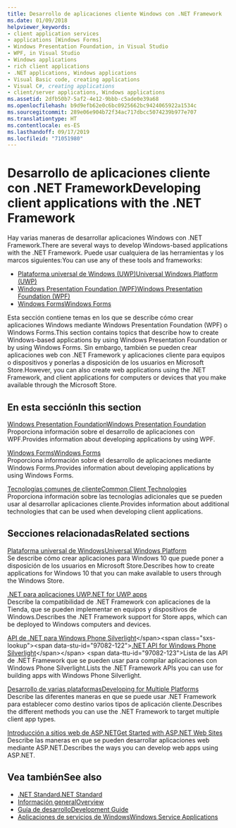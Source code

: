 ```yaml
---
title: Desarrollo de aplicaciones cliente Windows con .NET Framework
ms.date: 01/09/2018
helpviewer_keywords:
- client application services
- applications [Windows Forms]
- Windows Presentation Foundation, in Visual Studio
- WPF, in Visual Studio
- Windows applications
- rich client applications
- .NET applications, Windows applications
- Visual Basic code, creating applications
- Visual C#, creating applications
- client/server applications, Windows applications
ms.assetid: 2dfb50b7-5af2-4e12-9bbb-c5ade0e39a68
ms.openlocfilehash: b9d9efb62e0c6bc0925662bc9424065922a1534c
ms.sourcegitcommit: 289e06e904b72f34ac717dbcc5074239b977e707
ms.translationtype: HT
ms.contentlocale: es-ES
ms.lasthandoff: 09/17/2019
ms.locfileid: "71051980"
---
```

# <a name="developing-client-applications-with-the-net-framework"></a><span data-ttu-id="97082-102">Desarrollo de aplicaciones cliente con .NET Framework</span><span class="sxs-lookup"><span data-stu-id="97082-102">Developing client applications with the .NET Framework</span></span>

<span data-ttu-id="97082-103">Hay varias maneras de desarrollar aplicaciones Windows con .NET Framework.</span><span class="sxs-lookup"><span data-stu-id="97082-103">There are several ways to develop Windows-based applications with the .NET Framework.</span></span> <span data-ttu-id="97082-104">Puede usar cualquiera de las herramientas y los marcos siguientes:</span><span class="sxs-lookup"><span data-stu-id="97082-104">You can use any of these tools and frameworks:</span></span> 

- [<span data-ttu-id="97082-105">Plataforma universal de Windows (UWP)</span><span class="sxs-lookup"><span data-stu-id="97082-105">Universal Windows Platform (UWP)</span></span>](https://developer.microsoft.com/windows/apps)
- [<span data-ttu-id="97082-106">Windows Presentation Foundation (WPF)</span><span class="sxs-lookup"><span data-stu-id="97082-106">Windows Presentation Foundation (WPF)</span></span>](./wpf/index.md)
- [<span data-ttu-id="97082-107">Windows Forms</span><span class="sxs-lookup"><span data-stu-id="97082-107">Windows Forms</span></span>](./winforms/index.md)

<span data-ttu-id="97082-108">Esta sección contiene temas en los que se describe cómo crear aplicaciones Windows mediante Windows Presentation Foundation (WPF) o Windows Forms.</span><span class="sxs-lookup"><span data-stu-id="97082-108">This section contains topics that describe how to create Windows-based applications by using Windows Presentation Foundation or by using Windows Forms.</span></span> <span data-ttu-id="97082-109">Sin embargo, también se pueden crear aplicaciones web con .NET Framework y aplicaciones cliente para equipos o dispositivos y ponerlas a disposición de los usuarios en Microsoft Store.</span><span class="sxs-lookup"><span data-stu-id="97082-109">However, you can also create web applications using the .NET Framework, and client applications for computers or devices that you make available through the Microsoft Store.</span></span>
 
## <a name="in-this-section"></a><span data-ttu-id="97082-110">En esta sección</span><span class="sxs-lookup"><span data-stu-id="97082-110">In this section</span></span>

[<span data-ttu-id="97082-111">Windows Presentation Foundation</span><span class="sxs-lookup"><span data-stu-id="97082-111">Windows Presentation Foundation</span></span>](./wpf/index.md)  
<span data-ttu-id="97082-112">Proporciona información sobre el desarrollo de aplicaciones con WPF.</span><span class="sxs-lookup"><span data-stu-id="97082-112">Provides information about developing applications by using WPF.</span></span>

[<span data-ttu-id="97082-113">Windows Forms</span><span class="sxs-lookup"><span data-stu-id="97082-113">Windows Forms</span></span>](./winforms/index.md)  
<span data-ttu-id="97082-114">Proporciona información sobre el desarrollo de aplicaciones mediante Windows Forms.</span><span class="sxs-lookup"><span data-stu-id="97082-114">Provides information about developing applications by using Windows Forms.</span></span>

[<span data-ttu-id="97082-115">Tecnologías comunes de cliente</span><span class="sxs-lookup"><span data-stu-id="97082-115">Common Client Technologies</span></span>](./common-client-technologies/index.md)  
<span data-ttu-id="97082-116">Proporciona información sobre las tecnologías adicionales que se pueden usar al desarrollar aplicaciones cliente.</span><span class="sxs-lookup"><span data-stu-id="97082-116">Provides information about additional technologies that can be used when developing client applications.</span></span>

## <a name="related-sections"></a><span data-ttu-id="97082-117">Secciones relacionadas</span><span class="sxs-lookup"><span data-stu-id="97082-117">Related sections</span></span>

[<span data-ttu-id="97082-118">Plataforma universal de Windows</span><span class="sxs-lookup"><span data-stu-id="97082-118">Universal Windows Platform</span></span>](https://developer.microsoft.com/windows/apps)  
<span data-ttu-id="97082-119">Se describe cómo crear aplicaciones para Windows 10 que puede poner a disposición de los usuarios en Microsoft Store.</span><span class="sxs-lookup"><span data-stu-id="97082-119">Describes how to create applications for Windows 10 that you can make available to users through the Windows Store.</span></span>

[<span data-ttu-id="97082-120">.NET para aplicaciones UWP</span><span class="sxs-lookup"><span data-stu-id="97082-120">.NET for UWP apps</span></span>](https://msdn.microsoft.com/library/windows/apps/mt185501.aspx)  
<span data-ttu-id="97082-121">Describe la compatibilidad de .NET Framework con aplicaciones de la Tienda, que se pueden implementar en equipos y dispositivos de Windows.</span><span class="sxs-lookup"><span data-stu-id="97082-121">Describes the .NET Framework support for Store apps, which can be deployed to Windows computers and devices.</span></span>

<span data-ttu-id="97082-122">[API de .NET para Windows Phone Silverlight](https://docs.microsoft.com/previous-versions/windows/apps/jj207211\(v=vs.105\))</span><span class="sxs-lookup"><span data-stu-id="97082-122">[.NET API for Windows Phone Silverlight](https://docs.microsoft.com/previous-versions/windows/apps/jj207211\(v=vs.105\))</span></span>  
<span data-ttu-id="97082-123">Lista de las API de .NET Framework que se pueden usar para compilar aplicaciones con Windows Phone Silverlight.</span><span class="sxs-lookup"><span data-stu-id="97082-123">Lists the .NET Framework APIs you can use for building apps with Windows Phone Silverlight.</span></span>
  
[<span data-ttu-id="97082-124">Desarrollo de varias plataformas</span><span class="sxs-lookup"><span data-stu-id="97082-124">Developing for Multiple Platforms</span></span>](../standard/cross-platform/index.md)  
<span data-ttu-id="97082-125">Describe las diferentes maneras en que se puede usar .NET Framework para establecer como destino varios tipos de aplicación cliente.</span><span class="sxs-lookup"><span data-stu-id="97082-125">Describes the different methods you can use the .NET Framework to target multiple client app types.</span></span>

[<span data-ttu-id="97082-126">Introducción a sitios web de ASP.NET</span><span class="sxs-lookup"><span data-stu-id="97082-126">Get Started with ASP.NET Web Sites</span></span>](https://www.asp.net/get-started/websites)  
<span data-ttu-id="97082-127">Describe las maneras en que se pueden desarrollar aplicaciones web mediante ASP.NET.</span><span class="sxs-lookup"><span data-stu-id="97082-127">Describes the ways you can develop web apps using ASP.NET.</span></span>

## <a name="see-also"></a><span data-ttu-id="97082-128">Vea también</span><span class="sxs-lookup"><span data-stu-id="97082-128">See also</span></span>

- [<span data-ttu-id="97082-129">.NET Standard</span><span class="sxs-lookup"><span data-stu-id="97082-129">.NET Standard</span></span>](../standard/net-standard.md)
- [<span data-ttu-id="97082-130">Información general</span><span class="sxs-lookup"><span data-stu-id="97082-130">Overview</span></span>](./get-started/overview.md)
- [<span data-ttu-id="97082-131">Guía de desarrollo</span><span class="sxs-lookup"><span data-stu-id="97082-131">Development Guide</span></span>](./development-guide.md)
- [<span data-ttu-id="97082-132">Aplicaciones de servicios de Windows</span><span class="sxs-lookup"><span data-stu-id="97082-132">Windows Service Applications</span></span>](./windows-services/index.md)
